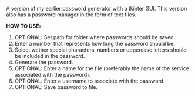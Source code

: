 A version of my earlier password generator with a tkinter GUI.
This version also has a password manager in the form of text files.

**HOW TO USE:**
1. OPTIONAL: Set path for folder where passwords should be saved.
2. Enter a number that represents how long the password should be.
3. Select wether special characters, numbers or uppercase letters should be included in the password.
4. Generate the password.
5. OPTIONAL: Enter a name for the file (preferably the name of the service associated with the password).
6. OPTIONAL: Enter a username to associate with the password.
7. OPTIONAL: Save password to file.